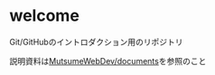 # welcome

Git/GitHubのイントロダクション用のリポジトリ

説明資料は[MutsumeWebDev/documents](https://github.com/MutsumeWebDev/documents)を参照のこと

